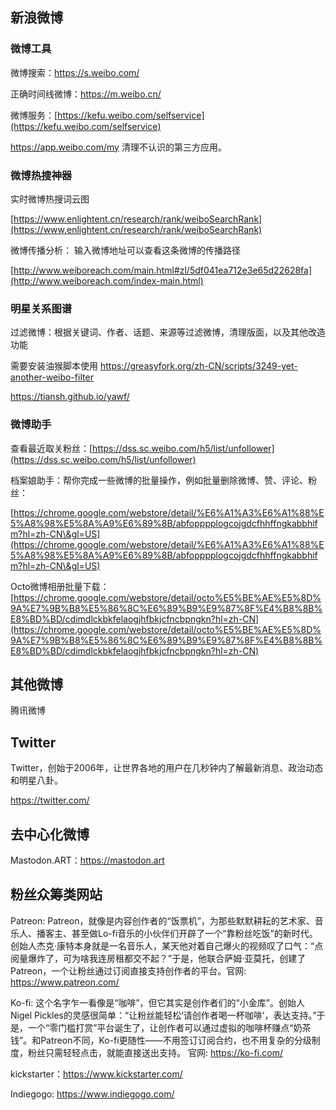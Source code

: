 ## 新浪微博

### 微博工具

微博搜索：https://s.weibo.com/

正确时间线微博：[https://m.weibo.cn/ ](https://m.weibo.cn)

微博服务：[https://kefu.weibo.com/selfservice](https://kefu.weibo.com/selfservice)

https://app.weibo.com/my 清理不认识的第三方应用。

### 微博热搜神器

实时微博热搜词云图

[https://www.enlightent.cn/research/rank/weiboSearchRank](https://www.enlightent.cn/research/rank/weiboSearchRank)

微博传播分析： 输入微博地址可以查看这条微博的传播路径&#x20;

[http://www.weiboreach.com/main.html#zl/5df041ea712e3e65d22628fa](http://www.weiboreach.com/index-main.html)

### 明星关系图谱

过滤微博：根据关键词、作者、话题、来源等过滤微博，清理版面，以及其他改造功能&#x20;

需要安装油猴脚本使用 https://greasyfork.org/zh-CN/scripts/3249-yet-another-weibo-filter

https://tiansh.github.io/yawf/

### 微博助手

查看最近取关粉丝：[https://dss.sc.weibo.com/h5/list/unfollower](https://dss.sc.weibo.com/h5/list/unfollower)

档案娘助手：帮你完成一些微博的批量操作，例如批量删除微博、赞、评论、粉丝：

[https://chrome.google.com/webstore/detail/%E6%A1%A3%E6%A1%88%E5%A8%98%E5%8A%A9%E6%89%8B/abfopppplogcojgdcfhhffngkabbhifm?hl=zh-CN\&gl=US](https://chrome.google.com/webstore/detail/%E6%A1%A3%E6%A1%88%E5%A8%98%E5%8A%A9%E6%89%8B/abfopppplogcojgdcfhhffngkabbhifm?hl=zh-CN\&gl=US)

Octo微博相册批量下载：[https://chrome.google.com/webstore/detail/octo%E5%BE%AE%E5%8D%9A%E7%9B%B8%E5%86%8C%E6%89%B9%E9%87%8F%E4%B8%8B%E8%BD%BD/cdimdlckbkfelaogjhfbkjcfncbpngkn?hl=zh-CN](https://chrome.google.com/webstore/detail/octo%E5%BE%AE%E5%8D%9A%E7%9B%B8%E5%86%8C%E6%89%B9%E9%87%8F%E4%B8%8B%E8%BD%BD/cdimdlckbkfelaogjhfbkjcfncbpngkn?hl=zh-CN)

## 其他微博

腾讯微博

## Twitter

Twitter，创始于2006年，让世界各地的用户在几秒钟内了解最新消息、政治动态和明星八卦。

https://twitter.com/

## 去中心化微博

Mastodon.ART：https://mastodon.art

## 粉丝众筹类网站

Patreon:  Patreon，就像是内容创作者的“饭票机”，为那些默默耕耘的艺术家、音乐人、播客主、甚至做Lo-fi音乐的小伙伴们开辟了一个“靠粉丝吃饭”的新时代。创始人杰克·康特本身就是一名音乐人，某天他对着自己爆火的视频叹了口气：“点阅量爆炸了，可为啥我连房租都交不起？”于是，他联合萨姆·亚莫托，创建了Patreon，一个让粉丝通过订阅直接支持创作者的平台。官网: https://www.patreon.com/

Ko-fi:  这个名字乍一看像是“咖啡”，但它其实是创作者们的“小金库”。创始人Nigel Pickles的灵感很简单：“让粉丝能轻松‘请创作者喝一杯咖啡’，表达支持。”于是，一个“零门槛打赏”平台诞生了，让创作者可以通过虚拟的咖啡杯赚点“奶茶钱”。和Patreon不同，Ko-fi更随性——不用签订订阅合约，也不用复杂的分级制度，粉丝只需轻轻点击，就能直接送出支持。 官网: https://ko-fi.com/

kickstarter：https://www.kickstarter.com/

Indiegogo:  https://www.indiegogo.com/